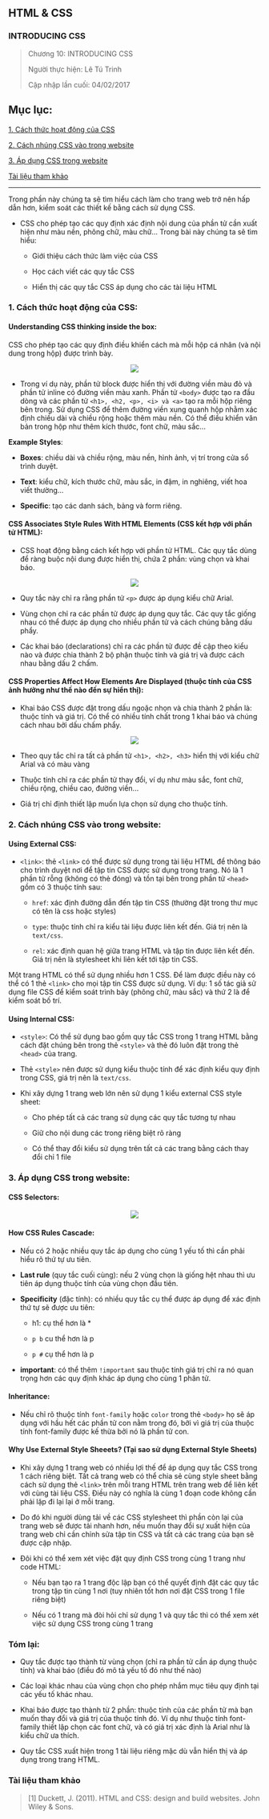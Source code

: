 ## HTML & CSS

### INTRODUCING CSS

> Chương 10: INTRODUCING CSS
>
> Người thực hiện: Lê Tú Trinh
>
> Cập nhập lần cuối: 04/02/2017

## Mục lục:

[1. Cách thức hoạt động của CSS](#1)

[2. Cách nhúng CSS vào trong website](#2)

[3. Áp dụng CSS trong website](#3)

[Tài liệu tham khảo](#4)

***

Trong phần này chúng ta sẽ tìm hiểu cách làm cho trang web trở nên hấp dẫn hơn, kiểm soát các thiết kế bằng cách sử dụng CSS.

- CSS cho phép tạo các quy định xác định nội dung của phần tử cần xuất hiện như màu nền, phông chữ, màu chữ... Trong bài này chúng ta sẽ tìm hiểu:

	+ Giới thiệu cách thức làm việc của CSS

	+ Học cách viết các quy tắc CSS

	+ Hiển thị các quy tắc CSS áp dụng cho các tài liệu HTML

<a name="1"></a>
### 1. Cách thức hoạt động của CSS:

#### Understanding CSS thinking inside the box:

CSS cho phép tạo các quy định điều khiển cách mà mỗi hộp cá nhân (và nội dung trong hộp) được trình bày. 

<p align="center"><img src="https://github.com/TrinhTu/web_developer/blob/master/Task22_Book_HTML_and_CSS_design_and_build_websites/Chapter10_Introducing%20CSS/1.png"/></p>

- Trong ví dụ này, phần tử block được hiển thị với đường viền màu đỏ và phần tử inline có đường viền màu xanh. Phần tử `<body>` được tạo ra đầu dòng và các phần tử `<h1>, <h2, <p>, <i> và <a>` tạo ra mỗi hộp riêng bên trong. Sử dụng CSS để thêm đường viền xung quanh hộp nhằm xác định chiều dài và chiều rộng hoặc thêm màu nền. Có thể điều khiển văn bản trong hộp như thêm kích thước, font chữ, màu sắc...

**Example Styles**:

- **Boxes**: chiều dài và chiều rộng, màu nền, hình ảnh, vị trí trong cửa sổ trình duyệt.

- **Text**: kiểu chữ, kích thước chữ, màu sắc, in đậm, in nghiêng, viết hoa viết thường...

- **Specific**: tạo các danh sách, bảng và form riêng.

#### CSS Associates Style Rules With HTML Elements (CSS kết hợp với phần tử HTML):

- CSS hoạt động bằng cách kết hợp với phần tử HTML. Các quy tắc dùng để ràng buộc nội dung được hiển thị, chứa 2 phần: vùng chọn và khai báo.

<p align="center"><img src="https://github.com/TrinhTu/web_developer/blob/master/Task22_Book_HTML_and_CSS_design_and_build_websites/Chapter10_Introducing%20CSS/2.png"/></p>

- Quy tắc này chỉ ra rằng phần tử `<p>` được áp dụng kiểu chữ Arial.

- Vùng chọn chỉ ra các phần tử được áp dụng quy tắc. Các quy tắc giống nhau có thể được áp dụng cho nhiều phần tử và cách chúng bằng dấu phẩy.

- Các khai báo (declarations) chỉ ra các phần tử được đề cập theo kiểu nào và được chia thành 2 bộ phận thuộc tính và giá trị và được cách nhau bằng dấu 2 chấm.

#### CSS Properties Affect How Elements Are Displayed (thuộc tính của CSS ảnh hưởng như thế nào đến sự hiển thị):

- Khai báo CSS được đặt trong dấu ngoặc nhọn và chia thành 2 phần là: thuộc tính và giá trị. Có thể có nhiều tính chất trong 1 khai báo và chúng cách nhau bởi dấu chấm phẩy.

<p align="center"><img src="https://github.com/TrinhTu/web_developer/blob/master/Task22_Book_HTML_and_CSS_design_and_build_websites/Chapter10_Introducing%20CSS/3.png"/></p>

- Theo quy tắc chỉ ra tất cả phần tử `<h1>, <h2>, <h3>` hiển thị với kiểu chữ Arial và có màu vàng

- Thuộc tính chỉ ra các phần tử thay đổi, ví dụ như màu sắc, font chữ, chiều rộng, chiều cao, đường viền...

- Giá trị chỉ định thiết lập muốn lựa chọn sử dụng cho thuộc tính.

<a name="2"></a>
### 2. Cách nhúng CSS vào trong website:

#### Using External CSS:

- `<link>`: thẻ `<link>` có thể được sử dụng trong tài liệu HTML để thông báo cho trình duyệt nơi để tập tin CSS được sử dụng trong trang. Nó là 1 phần tử rỗng (không có thẻ đóng) và tồn tại bên trong phần tử `<head>` gồm có 3 thuộc tính sau:

	+ `href`: xác định đường dẫn đến tập tin CSS (thường đặt trong thư mục có tên là css hoặc styles)

	+ `type`: thuộc tính chỉ ra kiểu tài liệu được liên kết đến. Giá trị nên là `text/css`.

	+ `rel`: xác định quan hệ giữa trang HTML và tập tin được liên kết đến. Giá trị nên là stylesheet khi liên kết tới tập tin CSS.

Một trang HTML có thể sử dụng nhiều hơn 1 CSS. Để làm được điều này có thể có 1 thẻ `<link>` cho mọi tập tin CSS được sử dụng. Ví dụ: 1 số tác giả sử dụng file CSS để kiểm soát trình bày (phông chữ, màu sắc) và thứ 2 là để kiểm soát bố trí.

#### Using Internal CSS:

- `<style>`: Có thể sử dụng bao gồm quy tắc CSS trong 1 trang HTML bằng cách đặt chúng bên trong thẻ `<style>` và thẻ đó luôn đặt trong thẻ `<head>` của trang.

- Thẻ `<style>` nên được sử dụng kiểu thuộc tính để xác định kiểu quy định trong CSS, giá trị nên là `text/css`.

- Khi xây dựng 1 trang web lớn nên sử dụng 1 kiểu external CSS style sheet:

	+ Cho phép tất cả các trang sử dụng các quy tắc tương tự nhau

	+ Giữ cho nội dung các trong riêng biệt rõ ràng

	+ Có thể thay đổi kiểu sử dụng trên tất cả các trang bằng cách thay đổi chỉ 1 file

<a name="3"></a>
### 3. Áp dụng CSS trong website:

#### CSS Selectors:

<p align="center"><img src="https://github.com/TrinhTu/web_developer/blob/master/Task22_Book_HTML_and_CSS_design_and_build_websites/Chapter10_Introducing%20CSS/4.png"/></p>

#### How CSS Rules Cascade:

- Nếu có 2 hoặc nhiều quy tắc áp dụng cho cùng 1 yếu tố thì cần phải hiểu rõ thứ tự ưu tiên.

- **Last rule** (quy tắc cuối cùng): nếu 2 vùng chọn là giống hệt nhau thì ưu tiên áp dụng thuộc tính của vùng chọn đầu tiên.

- **Specificity** (đặc tính): có nhiều quy tắc cụ thể được áp dụng để xác định thứ tự sẽ được ưu tiên:

	+ h1: cụ thể hơn là *

	+ `p b` cu thể hơn là p 

	+ `p #` cụ thể hơn là p

- **important**: có thể thêm `!important` sau thuộc tính giá trị chỉ ra nó quan trọng hơn các quy định khác áp dụng cho cùng 1 phân tử.

#### Inheritance:

- Nếu chỉ rõ thuộc tính `font-family` hoặc `color` trong thẻ `<body>` họ sẽ áp dụng với hầu hết các phần tử con nằm trong đó, bởi vì giá trị của thuộc tính font-family được kế thừa bởi nó là phần tử con.

#### Why Use External Style Sheeets? (Tại sao sử dụng External Style Sheets)

- Khi xây dựng 1 trang web có nhiều lợi thế để áp dụng quy tắc CSS trong 1 cách riêng biệt. Tất cả trang web có thể chia sẻ cùng style sheet bằng cách sử dụng thẻ `<link>` trên mỗi trang HTML trên trang web để liên kết với cùng tài liệu CSS. Điều này có nghĩa là cùng 1 đoạn code không cần phải lặp đi lại lại ở mỗi trang.

- Do đó khi người dùng tải về các CSS stylesheet thì phần còn lại của trang web sẽ được tải nhanh hơn, nếu muốn thay đổi sự xuất hiện của trang web chỉ cần chỉnh sửa tập tin CSS và tất cả các trang của bạn sẽ được cập nhập.

- Đôi khi có thể xem xét việc đặt quy định CSS trong cùng 1 trang như code HTML:
	+ Nếu bạn tạo ra 1 trang độc lập bạn có thể quyết định đặt các quy tắc trong tập tin cùng 1 nơi (tuy nhiên tốt hơn nơi đặt CSS trong 1 file riêng biệt)

	+ Nếu có 1 trang mà đòi hỏi chỉ sử dụng 1 và quy tắc thì có thể xem xét việc sử dụng CSS trong cùng 1 trang

### Tóm lại:

- Quy tắc được tạo thành từ vùng chọn (chỉ ra phần tử cần áp dụng thuộc tính) và khai báo (điều đó mô tả yếu tố đó như thế nào)

- Các loại khác nhau của vùng chọn cho phép nhắm mục tiêu quy định tại các yếu tố khác nhau.

- Khai báo được tạo thành từ 2 phần: thuộc tính của các phần tử mà bạn muốn thay đổi và giá trị của thuộc tính đó. Ví dụ như thuộc tính font-family thiết lập chọn các font chữ, và có giá trị xác định là Arial như là kiểu chữ ưa thích.

- Quy tắc CSS xuất hiện trong 1 tài liệu riêng mặc dù vẫn hiển thị và áp dụng trong trang HTML.

<a name="4"></a>
### Tài liệu tham khảo

> [1] Duckett, J. (2011). HTML and CSS: design and build websites. John Wiley & Sons. 

